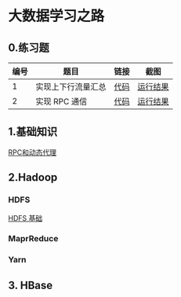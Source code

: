 # 大数据学习之路

## 0.练习题

| 编号 | 题目 | 链接 | 截图 |
|----|----|----|----|
| 1  | 实现上下行流量汇总  | [代码](learn_hadoop/src/main/java/com/reiser/mapr/FlowBean.java)  | [运行结果](resource/mr.png) |
| 2  | 实现 RPC 通信  | [代码](learn_hadoop/src/main/java/com/reiser/rpc/RPCServer.java)  | [运行结果](resource/rpc.png) |
## 1.基础知识
[RPC和动态代理](https://zvwj6a35sd.feishu.cn/docs/doccn4MiAZfTnmsMjq0d8TB3s7d)

## 2.Hadoop
### HDFS
[HDFS 基础](https://zvwj6a35sd.feishu.cn/docs/doccnT1l5EeQPPMeQPElcmD4U2c)

### MaprReduce

### Yarn

## 3. HBase
